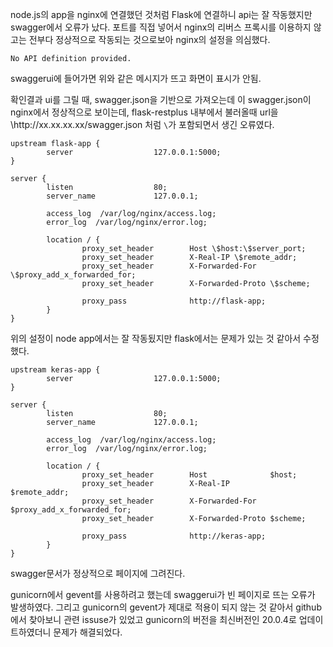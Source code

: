 node.js의 app을 nginx에 연결했던 것처럼 Flask에 연결하니 api는 잘 작동했지만 swagger에서 오류가 났다. 포트를 직접 넣어서 nginx의 리버스 프록시를
이용하지 않고는 전부다 정상적으로 작동되는 것으로보아 nginx의 설정을 의심했다.

```
No API definition provided.
```

swaggerui에 들어가면 위와 같은 메시지가 뜨고 화면이 표시가 안됨.

확인결과 ui를 그릴 때, swagger.json을 기반으로 가져오는데 이 swagger.json이 nginx에서 정상적으로 보이는데, flask-restplus 내부에서 불러올때 url을
\http\://xx.xx.xx.xx/swagger.json 처럼 `\`가 포함되면서 생긴 오류였다.

```
upstream flask-app {
        server                  127.0.0.1:5000;
}
  
server {
        listen                  80;
        server_name             127.0.0.1;
        
        access_log  /var/log/nginx/access.log;
        error_log  /var/log/nginx/error.log;
    
        location / {
                proxy_set_header        Host \$host:\$server_port;
                proxy_set_header        X-Real-IP \$remote_addr;
                proxy_set_header        X-Forwarded-For \$proxy_add_x_forwarded_for;
                proxy_set_header        X-Forwarded-Proto \$scheme;
  
                proxy_pass              http://flask-app;
        }
}
```

위의 설정이 node app에서는 잘 작동됬지만 flask에서는 문제가 있는 것 같아서 수정했다.

```
upstream keras-app {
        server                  127.0.0.1:5000;
}
  
server {
        listen                  80;
        server_name             127.0.0.1;
        
        access_log  /var/log/nginx/access.log;
        error_log  /var/log/nginx/error.log;
    
        location / {
                proxy_set_header        Host              $host;
                proxy_set_header        X-Real-IP         $remote_addr;
                proxy_set_header        X-Forwarded-For   $proxy_add_x_forwarded_for;
                proxy_set_header        X-Forwarded-Proto $scheme;
  
                proxy_pass              http://keras-app;
        }
}
```

swagger문서가 정상적으로 페이지에 그려진다.

gunicorn에서 gevent를 사용하려고 했는데 swaggerui가 빈 페이지로 뜨는 오류가 발생하였다. 그리고 gunicorn의 gevent가 제대로 적용이 되지 않는 것 같아서 github에서 찾아보니 관련 issuse가 있었고 gunicorn의 버전을 최신버전인 20.0.4로 업데이트하였더니 문제가 해결되었다.
